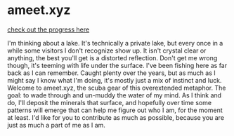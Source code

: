 # ameet.xyz

[check out the progress here](http://htmlpreview.github.io/?https://github.com/ameetkall/ameet.xyz/blob/master/index.html)

I'm thinking about a lake. It's technically a private lake, but every once in a while some visitors I don't recognize show up. It isn't crystal clear or anything, the best you'll get is a distorted reflection. Don't get me wrong though, it's teeming with life under the surface. I've been fishing here as far back as I can remember. Caught plenty over the years, but as much as I might say I know what I'm doing, it's mostly just a mix of instinct and luck. Welcome to ameet.xyz, the scuba gear of this overextended metaphor. The goal: to wade through and un-muddy the water of my mind. As I think and do, I'll deposit the minerals that surface, and hopefully over time some patterns will emerge that can help me figure out who I am, for the moment at least. I'd like for you to contribute as much as possible, because you are just as much a part of me as I am. </p>
